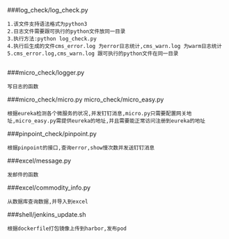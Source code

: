 ###log_check/log_check.py
```
1.该文件支持语法格式为python3 
2.日志文件需要跟可执行的python文件放同一目录 
3.执行方法:python log_check.py 
4.执行后生成的文件cms_error.log 为error日志统计,cms_warn.log 为warm日志统计 
5.cms_error.log,cms_warn.log 跟可执行的python文件在同一目录
 
```
###micro_check/logger.py
```
写日志的函数

```
###micro_check/micro.py micro_check/micro_easy.py
```
根据eureka检测各个微服务的状况,并发钉钉消息,micro.py只需要配置网关地址,micro_easy.py需提供eureka的地址,并且需要能正常访问注册到eureka的地址
```

###pinpoint_check/pinpoint.py
```
根据pinpoint的接口,查询error,show慢次数并发送钉钉消息

```
###excel/message.py
```
发邮件的函数
```

###excel/commodity_info.py
```
从数据库查询数据,并导入到excel
```

###shell/jenkins_update.sh
```
根据dockerfile打包镜像上传到harbor,发布pod
```
